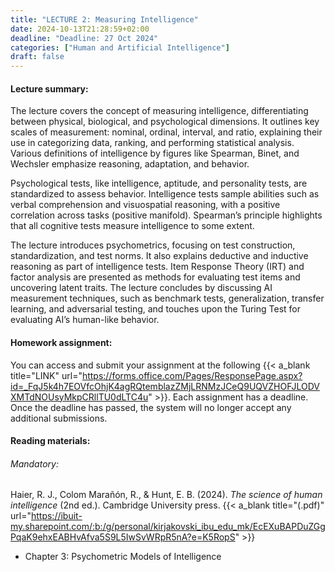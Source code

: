 ```yaml
---
title: "LECTURE 2: Measuring Intelligence"
date: 2024-10-13T21:28:59+02:00
deadline: "Deadline: 27 Oct 2024"
categories: ["Human and Artificial Intelligence"]
draft: false
---
```


#### Lecture summary:

The lecture covers the concept of measuring intelligence, differentiating between physical, biological, and psychological dimensions. It outlines key scales of measurement: nominal, ordinal, interval, and ratio, explaining their use in categorizing data, ranking, and performing statistical analysis. Various definitions of intelligence by figures like Spearman, Binet, and Wechsler emphasize reasoning, adaptation, and behavior.

Psychological tests, like intelligence, aptitude, and personality tests, are standardized to assess behavior. Intelligence tests sample abilities such as verbal comprehension and visuospatial reasoning, with a positive correlation across tasks (positive manifold). Spearman’s principle highlights that all cognitive tests measure intelligence to some extent.

The lecture introduces psychometrics, focusing on test construction, standardization, and test norms. It also explains deductive and inductive reasoning as part of intelligence tests. Item Response Theory (IRT) and factor analysis are presented as methods for evaluating test items and uncovering latent traits. The lecture concludes by discussing AI measurement techniques, such as benchmark tests, generalization, transfer learning, and adversarial testing, and touches upon the Turing Test for evaluating AI’s human-like behavior.

#### Homework assignment:

You can access and submit your assignment at the following {{< a_blank title="LINK" url="https://forms.office.com/Pages/ResponsePage.aspx?id=_FqJ5k4h7EOVfcOhjK4agRQtemblazZMjLRNMzJCeQ9UQVZHOFJLODVXMTdNOUsyMkpCRllTU0dLTC4u" >}}. Each assignment has a deadline. Once the deadline has passed, the system will no longer accept any additional submissions.

#### Reading materials:

###### Mandatory:

Haier, R. J., Colom Marañón, R., & Hunt, E. B. (2024). *The science of human intelligence* (2nd ed.). Cambridge University press. {{< a_blank title="(.pdf)" url="https://ibuit-my.sharepoint.com/:b:/g/personal/kirjakovski_ibu_edu_mk/EcEXuBAPDuZGgPqaK9ehxEABHvAfva5S9L5IwSvWRpR5nA?e=K5RopS" >}}

* Chapter 3: Psychometric Models of Intelligence

<!-- Optional:

* Boden, M. A. (2016). *AI: Its nature and future.* Oxford University Press. {{< a_blank title="(.pdf)" url="https://ibuit-my.sharepoint.com/:b:/g/personal/kirjakovski_ibu_edu_mk/EWxTY72ZMS5ErkFPlQ_CMGsB6Ifx3WgcFJuPdPPXGtF6cg?e=wlBo7W" >}} -->
